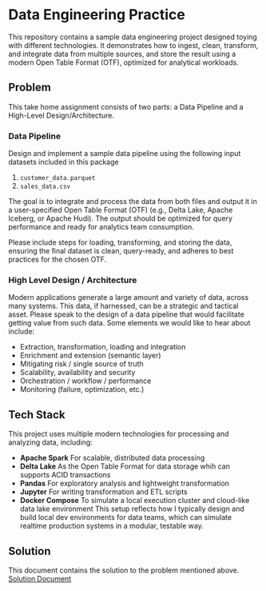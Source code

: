 # Data Engineering Practice

This repository contains a sample data engineering project designed toying with different technologies. It demonstrates how to ingest, clean, transform, and integrate data from multiple sources, and store the result using a modern Open Table Format (OTF), optimized for analytical workloads.

## Problem
This take home assignment consists of two parts: a Data Pipeline and a High-Level Design/Architecture.
### Data Pipeline
Design and implement a sample data pipeline using the following input datasets included in this package
1. `customer_data.parquet`
2. `sales_data.csv`

The goal is to integrate and process the data from both files and output it in a user-specified Open Table Format (OTF) (e.g., Delta Lake, Apache Iceberg, or Apache Hudi). The output should be optimized for query performance and ready for analytics team consumption.

Please include steps for loading, transforming, and storing the data, ensuring the final dataset is clean, query-ready, and adheres to best practices for the chosen OTF.
### High Level Design / Architecture
Modern applications generate a large amount and variety of data, across many systems. This data, if harnessed, can be a strategic and tactical asset. Please speak to the design of a data pipeline that would facilitate getting value from such data. Some elements we would like to hear about include:
- Extraction, transformation, loading and integration
- Enrichment and extension (semantic layer)
- Mitigating risk / single source of truth
- Scalability, availability and security
- Orchestration / workflow / performance
- Monitoring (failure, optimization, etc.)

## Tech Stack
This project uses multiple modern technologies for processing and analyzing data, including:
- **Apache Spark** For scalable, distributed data processing
- **Delta Lake** As the Open Table Format for data storage whih can supports ACID transactions
- **Pandas** For exploratory analysis and lightweight transformation
- **Jupyter** For writing transformation and ETL scripts
- **Docker Compose** To simulate a local execution cluster and cloud-like data lake environment
This setup reflects how I typically design and build local dev environments for data teams, which can simulate realtime production systems in a modular, testable way.

## Solution
This document contains the solution to the problem mentioned above.
[Solution Document](./docs/Solution.md)